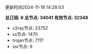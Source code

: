 更新时间2024-11-18 14:28:03

**总订阅: 8**
**总节点: 34041**
**有效节点: 32348**
- v2ray节点: 23752
- ss节点: 1470
- trojan节点: 7117
- ssr节点: 9
